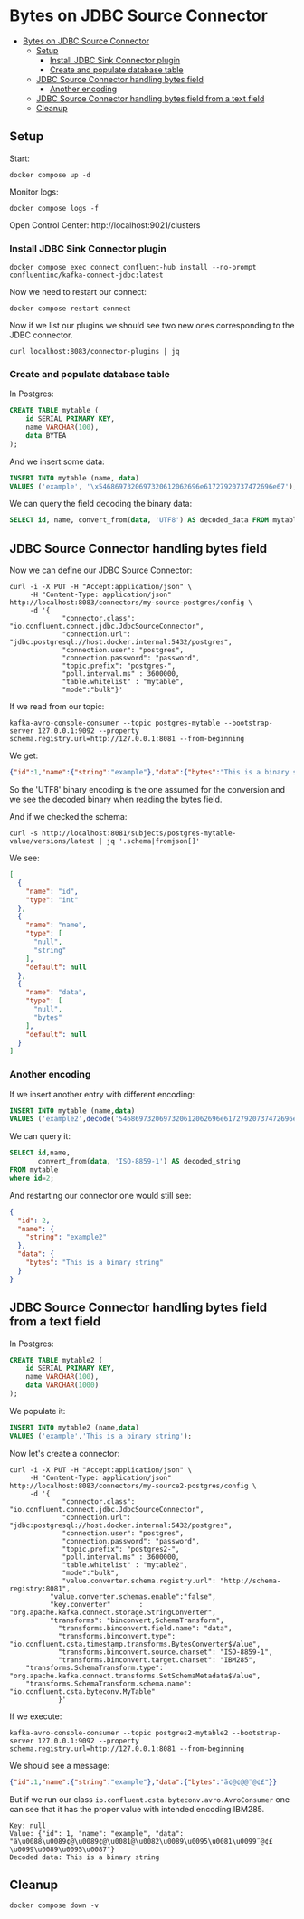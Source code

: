 # Bytes on JDBC Source Connector

- [Bytes on JDBC Source Connector](#bytes-on-jdbc-source-connector)
  - [Setup](#setup)
    - [Install JDBC Sink Connector plugin](#install-jdbc-sink-connector-plugin)
    - [Create and populate database table](#create-and-populate-database-table)
  - [JDBC Source Connector handling bytes field](#jdbc-source-connector-handling-bytes-field)
    - [Another encoding](#another-encoding)
  - [JDBC Source Connector handling bytes field from a text field](#jdbc-source-connector-handling-bytes-field-from-a-text-field)
  - [Cleanup](#cleanup)

## Setup

Start:

```shell
docker compose up -d
```

Monitor logs:

```shell
docker compose logs -f
```

Open Control Center: http://localhost:9021/clusters

### Install JDBC Sink Connector plugin

```shell
docker compose exec connect confluent-hub install --no-prompt confluentinc/kafka-connect-jdbc:latest
```

Now we need to restart our connect:

```shell
docker compose restart connect
```

Now if we list our plugins we should see two new ones corresponding to the JDBC connector.

```shell
curl localhost:8083/connector-plugins | jq
```

### Create and populate database table

In Postgres:

```sql
CREATE TABLE mytable (
    id SERIAL PRIMARY KEY,
    name VARCHAR(100),
    data BYTEA
);
```

And we insert some data:

```sql
INSERT INTO mytable (name, data)
VALUES ('example', '\x5468697320697320612062696e61727920737472696e67');
```

We can query the field decoding the binary data:

```sql
SELECT id, name, convert_from(data, 'UTF8') AS decoded_data FROM mytable;
```

## JDBC Source Connector handling bytes field

Now we can define our JDBC Source Connector:

```shell
curl -i -X PUT -H "Accept:application/json" \
     -H "Content-Type: application/json" http://localhost:8083/connectors/my-source-postgres/config \
     -d '{
             "connector.class": "io.confluent.connect.jdbc.JdbcSourceConnector",
             "connection.url": "jdbc:postgresql://host.docker.internal:5432/postgres",
             "connection.user": "postgres",
             "connection.password": "password",
             "topic.prefix": "postgres-",
             "poll.interval.ms" : 3600000,
             "table.whitelist" : "mytable",
             "mode":"bulk"}'
```

If we read from our topic:

```shell
kafka-avro-console-consumer --topic postgres-mytable --bootstrap-server 127.0.0.1:9092 --property schema.registry.url=http://127.0.0.1:8081 --from-beginning
```

We get:

```json
{"id":1,"name":{"string":"example"},"data":{"bytes":"This is a binary string"}}
```

So the 'UTF8' binary encoding is the one assumed for the conversion and we see the decoded binary when reading the bytes field.

And if we checked the schema:


```shell
curl -s http://localhost:8081/subjects/postgres-mytable-value/versions/latest | jq '.schema|fromjson[]'
```

We see:

```json
[
  {
    "name": "id",
    "type": "int"
  },
  {
    "name": "name",
    "type": [
      "null",
      "string"
    ],
    "default": null
  },
  {
    "name": "data",
    "type": [
      "null",
      "bytes"
    ],
    "default": null
  }
]
```

### Another encoding

If we insert another entry with different encoding:

```sql
INSERT INTO mytable (name,data)
VALUES ('example2',decode('5468697320697320612062696e61727920737472696e67', 'hex'));
```

We can query it:

```sql
SELECT id,name,
       convert_from(data, 'ISO-8859-1') AS decoded_string 
FROM mytable
where id=2;
```

And restarting our connector one would still see:

```json
{
  "id": 2,
  "name": {
    "string": "example2"
  },
  "data": {
    "bytes": "This is a binary string"
  }
}
```

## JDBC Source Connector handling bytes field from a text field

In Postgres:

```sql
CREATE TABLE mytable2 (
    id SERIAL PRIMARY KEY,
    name VARCHAR(100),
    data VARCHAR(1000)
);
```

We populate it:

```sql
INSERT INTO mytable2 (name,data)
VALUES ('example','This is a binary string');
```

Now let's create a connector:

```shell
curl -i -X PUT -H "Accept:application/json" \
     -H "Content-Type: application/json" http://localhost:8083/connectors/my-source2-postgres/config \
     -d '{
             "connector.class": "io.confluent.connect.jdbc.JdbcSourceConnector",
             "connection.url": "jdbc:postgresql://host.docker.internal:5432/postgres",
             "connection.user": "postgres",
             "connection.password": "password",
             "topic.prefix": "postgres2-",
             "poll.interval.ms" : 3600000,
             "table.whitelist" : "mytable2",
             "mode":"bulk",
             "value.converter.schema.registry.url": "http://schema-registry:8081",
          "value.converter.schemas.enable":"false",
          "key.converter"       : "org.apache.kafka.connect.storage.StringConverter",
          "transforms": "binconvert,SchemaTransform",
            "transforms.binconvert.field.name": "data",
            "transforms.binconvert.type": "io.confluent.csta.timestamp.transforms.BytesConverter$Value",
            "transforms.binconvert.source.charset": "ISO-8859-1",
            "transforms.binconvert.target.charset": "IBM285",
    "transforms.SchemaTransform.type": "org.apache.kafka.connect.transforms.SetSchemaMetadata$Value",
    "transforms.SchemaTransform.schema.name": "io.confluent.csta.byteconv.MyTable"
            }'
```

If we execute:

```shell
kafka-avro-console-consumer --topic postgres2-mytable2 --bootstrap-server 127.0.0.1:9092 --property schema.registry.url=http://127.0.0.1:8081 --from-beginning
```

We should see a message:

```json
{"id":1,"name":{"string":"example"},"data":{"bytes":"ã¢@¢@@¨@¢£"}}
```

But if we run our class `io.confluent.csta.byteconv.avro.AvroConsumer` one can see that it has the proper value with intended encoding IBM285.

```
Key: null
Value: {"id": 1, "name": "example", "data": "ã\u0088\u0089¢@\u0089¢@\u0081@\u0082\u0089\u0095\u0081\u0099¨@¢£\u0099\u0089\u0095\u0087"}
Decoded data: This is a binary string
```

## Cleanup

```shell
docker compose down -v
```